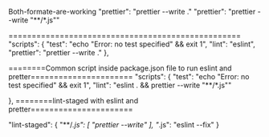 Both-formate-are-working
"prettier": "prettier --write ."
"prettier": "prettier --write \"**/*.js\""

==================================================
"scripts": {
    "test": "echo \"Error: no test specified\" && exit 1",
    "lint": "eslint",
    "prettier": "prettier --write ."
  },

========Common script inside package.json file to run eslint and pretter======================
"scripts": {
    "test": "echo \"Error: no test specified\" && exit 1",
     "lint": "eslint . && prettier --write \"**/*.js\""

  },
========lint-staged with eslint and pretter======================
  
  "lint-staged": {
    "**/*.js": [
      "prettier --write"
    ],
    "*.js": "eslint --fix"
  }